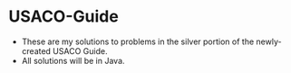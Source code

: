 # USACO-Guide
- These are my solutions to problems in the silver portion of the newly-created USACO Guide.
- All solutions will be in Java.
